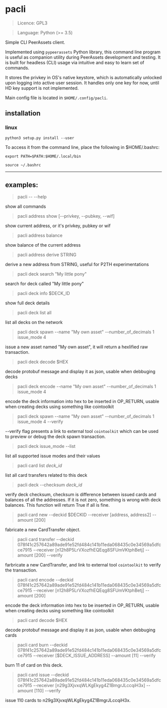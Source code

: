 # pacli

> Licence: GPL3

> Language: Python (>= 3.5)

Simple CLI PeerAssets client.

Implemented using `pypeerassets` Python library, this command line program is useful as companion utility during PeerAssets development and testing.
It is built for headless (CLI) usage via intuitive and easy to learn set of commands.

It stores the privkey in OS's native keystore, which is automatically unlocked upon logging into active user session.
It handles only one key for now, until HD key support is not implemented.

Main config file is located in `$HOME/.config/pacli`.

## installation

### linux

`python3 setup.py install --user`

To access it from the command line, place the following in $HOME/.bashrc:

`export PATH=$PATH:$HOME/.local/bin`

`source ~/.bashrc`

__________________________________________________

## examples:

> pacli -- --help

show all commands

> pacli address show [--privkey, --pubkey, --wif]

show current address, or it's privkey, pubkey or wif

> pacli address balance

show balance of the current address

> pacli address derive STRING

derive a new address from STRING, useful for P2TH experimentations

> pacli deck search "My little pony"

search for deck called "My little pony"

> pacli deck info $DECK_ID

show full deck details

> pacli deck list all

list all decks on the network

> pacli deck spawn --name "My own asset" --number_of_decimals 1 issue_mode 4

issue a new asset named "My own asset", it will return a hexlified raw transaction.

> pacli deck decode $HEX

decode protobuf message and display it as json, usable when debbuging decks

> pacli deck encode --name "My own asset" --number_of_decimals 1 issue_mode 4

encode the deck information into hex to be inserted in OP_RETURN, usable when creating decks using something like cointoolkit

> pacli deck spawn --name "My own asset" --number_of_decimals 1 issue_mode 4 --verify

--verify flag presents a link to external tool `cointoolkit` which can be used to preview or debug the deck spawn transaction.

> pacli deck issue_mode --list

list all supported issue modes and their values

> pacli card list *deck_id*

list all card transfers related to this deck

> pacli deck --checksum *deck_id*

verify deck checksum, checksum is difference between issued cards and balances of all the addresses.
If it is not zero, something is wrong with deck balances. This function will return True if all is fine.

> pacli card new --deckid $DECKID --receiver [address, address2] --amount [200]

fabricate a new CardTransfer object.

> pacli card transfer --deckid 078f41c257642a89ade91e52fd484c141b11eda068435c0e34569a5dfcce7915 --receiver [n12h8P5LrVXozfhEQEqg8SFUmVKtphBetj] --amount [200] --verify

farbricate a new CardTransfer, and link to external tool `cointoolkit` to verify the transaction.

> pacli card encode --deckid 078f41c257642a89ade91e52fd484c141b11eda068435c0e34569a5dfcce7915 --receiver [n12h8P5LrVXozfhEQEqg8SFUmVKtphBetj] --amount [200]

encode the deck information into hex to be inserted in OP_RETURN, usable when creating decks using something like cointoolkit

> pacli card decode $HEX

decode protobuf message and display it as json, usable when debbuging cards

> pacli card burn --deckid 078f41c257642a89ade91e52fd484c141b11eda068435c0e34569a5dfcce7915 --receiver [$DECK_ISSUE_ADDRESS] --amount [11] --verify

burn 11 of card on this deck.

> pacli card issue --deckid 078f41c257642a89ade91e52fd484c141b11eda068435c0e34569a5dfcce7915 --receiver [n29g3XjvxqWLKgEkyg4Z1BmgrJLccqiH3x] --amount [110] --verify

issue 110 cards to n29g3XjvxqWLKgEkyg4Z1BmgrJLccqiH3x.
